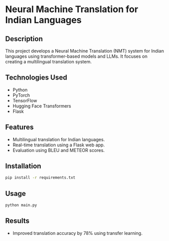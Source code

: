 # Neural Machine Translation for Indian Languages

## Description
This project develops a Neural Machine Translation (NMT) system for Indian languages using transformer-based models and LLMs. It focuses on creating a multilingual translation system.

## Technologies Used
- Python
- PyTorch
- TensorFlow
- Hugging Face Transformers
- Flask

## Features
- Multilingual translation for Indian languages.
- Real-time translation using a Flask web app.
- Evaluation using BLEU and METEOR scores.

## Installation
```bash
pip install -r requirements.txt
```

## Usage
```bash
python main.py
```

## Results
- Improved translation accuracy by 78% using transfer learning.
